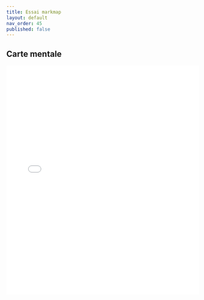 ```yaml
---
title: Essai markmap
layout: default
nav_order: 45
published: false
---
```

## Carte mentale
<iframe src="../../assets/cartes/carte1.html" width="100%" height="600px" frameborder="0"></iframe>